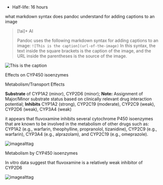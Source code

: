 * Half-life: 16 hours


what markdown syntax does pandoc understand for adding captions to an image

> [!ai]+ AI
>
> Pandoc uses the following markdown syntax for adding captions to an image:
> `![This is the caption](url-of-the-image)`
> In this syntax, the text inside the square brackets is the caption of the image, and the URL inside the parentheses is the source of the image.

![This is the caption](https://cdn.psychopharmacologyinstitute.com/%5BGuides%5D/Fluvoxamine%20-%20Strong%20inhibitor.png)

Effects on CYP450 isoenzymes

Metabolism/Transport Effects

**Substrate** of CYP1A2 (minor), CYP2D6 (minor); **Note:** Assignment of Major/Minor substrate status based on clinically relevant drug interaction potential; **Inhibits** CYP1A2 (strong), CYP2C19 (moderate), CYP2C9 (weak), CYP2D6 (weak), CYP3A4 (weak)

 it appears that fluvoxamine inhibits several cytochrome P450 isoenzymes that are known to be involved in the metabolism of other drugs such as: CYP1A2 (e.g., warfarin, theophylline, propranolol, tizanidine), CYP2C9 (e.g., warfarin), CYP3A4 (e.g., alprazolam), and CYP2C19 (e.g., omeprazole).
 
![imagealttag](https://cdn.psychopharmacologyinstitute.com/%5BGuides%5D/Fluvoxamine%20-%20Strong%20inhibitor.png)

Metabolism by CYP450 isoenzymes

In vitro data suggest that fluvoxamine is a relatively weak inhibitor of CYP2D6





![imagealttag](https://cdn.psychopharmacologyinstitute.com/%5BGuides%5D/Fluvoxamine%20-%20metabolism.png)





